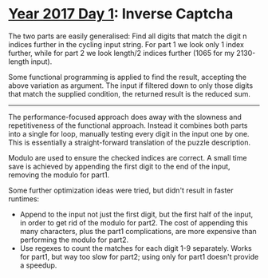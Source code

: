 # [Year 2017 Day 1](https://adventofcode.com/2017/day/1): Inverse Captcha

The two parts are easily generalised: Find all digits that match the digit n indices further in the cycling input string.
For part 1 we look only 1 index further, while for part 2 we look length/2 indices further (1065 for my 2130-length input).

Some functional programming is applied to find the result, accepting the above variation as argument.
The input if filtered down to only those digits that match the supplied condition, the returned result is the reduced sum.

---

The performance-focused approach does away with the slowness and repetitiveness of the functional approach.
Instead it combines both parts into a single for loop, manually testing every digit in the input one by one.
This is essentially a straight-forward translation of the puzzle description.

Modulo are used to ensure the checked indices are correct.
A small time save is achieved by appending the first digit to the end of the input, removing the modulo for part1.

Some further optimization ideas were tried, but didn't result in faster runtimes:
- Append to the input not just the first digit, but the first half of the input, in order to get rid of the modulo for part2.
  The cost of appending this many characters, plus the part1 complications, are more expensive than performing the modulo for part2.
- Use regexes to count the matches for each digit 1-9 separately.
  Works for part1, but way too slow for part2; using only for part1 doesn't provide a speedup.
